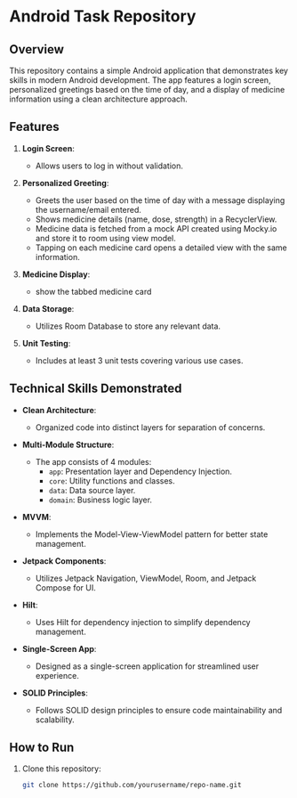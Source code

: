 # Android Task Repository

## Overview

This repository contains a simple Android application that demonstrates key skills in modern Android development. The app features a login screen, personalized greetings based on the time of day, and a display of medicine information using a clean architecture approach.

## Features

1. **Login Screen**: 
   - Allows users to log in without validation.
  
2. **Personalized Greeting**:
   - Greets the user based on the time of day with a message displaying the username/email entered.
   - Shows medicine details (name, dose, strength) in a RecyclerView.
   - Medicine data is fetched from a mock API created using Mocky.io and store it to room using view model.
   - Tapping on each medicine card opens a detailed view with the same information.
  
3. **Medicine Display**:
   - show the tabbed medicine card

5. **Data Storage**:
   - Utilizes Room Database to store any relevant data.

6. **Unit Testing**:
   - Includes at least 3 unit tests covering various use cases.

## Technical Skills Demonstrated

- **Clean Architecture**: 
  - Organized code into distinct layers for separation of concerns.

- **Multi-Module Structure**:
  - The app consists of 4 modules:
    - `app`: Presentation layer and Dependency Injection.
    - `core`: Utility functions and classes.
    - `data`: Data source layer.
    - `domain`: Business logic layer.

- **MVVM**: 
  - Implements the Model-View-ViewModel pattern for better state management.

- **Jetpack Components**:
  - Utilizes Jetpack Navigation, ViewModel, Room, and Jetpack Compose for UI.

- **Hilt**: 
  - Uses Hilt for dependency injection to simplify dependency management.

- **Single-Screen App**: 
  - Designed as a single-screen application for streamlined user experience.

- **SOLID Principles**: 
  - Follows SOLID design principles to ensure code maintainability and scalability.

## How to Run

1. Clone this repository:
   ```bash
   git clone https://github.com/yourusername/repo-name.git
